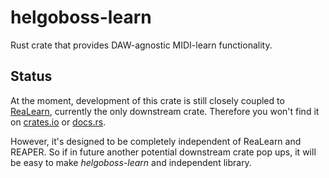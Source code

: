 # helgoboss-learn

Rust crate that provides DAW-agnostic MIDI-learn functionality.

## Status

At the moment, development of this crate is still closely coupled to [ReaLearn](https://github.com/helgoboss/realearn),
currently the only downstream crate. Therefore you won't find it on [crates.io](https://crates.io/) or
[docs.rs](https://docs.rs/).

However, it's designed to be completely independent of ReaLearn and REAPER. So if in future another potential
downstream crate pop ups, it will be easy to make *helgoboss-learn* and independent library.     
